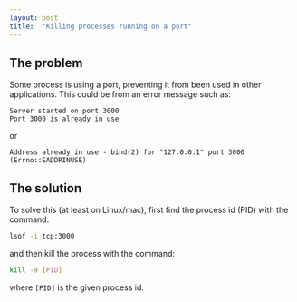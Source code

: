 ```yaml
---
layout: post
title:  "Killing processes running on a port"
---
```


## The problem

Some process is using a port, preventing it from been used in other
applications. This could be from an error message such as:

```
Server started on port 3000  
Port 3000 is already in use
```

or

```
Address already in use - bind(2) for "127.0.0.1" port 3000 (Errno::EADDRINUSE)
```

## The solution

To solve this (at least on Linux/mac), first find the process id (PID) with the command:

```bash
lsof -i tcp:3000
```

and then kill the process with the command:

```bash
kill -9 [PID]
```

where `[PID]` is the given process id.
